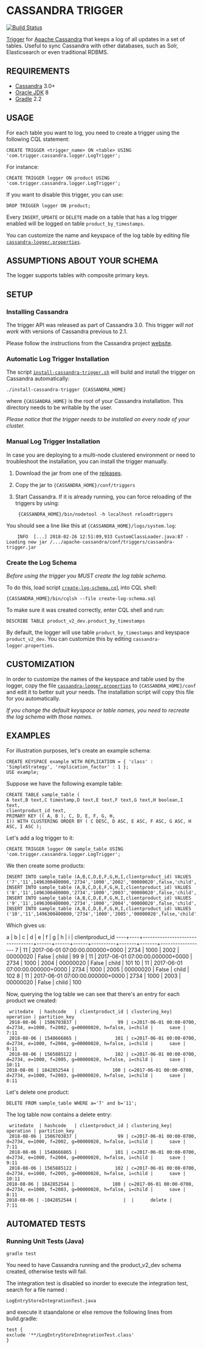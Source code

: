 CASSANDRA TRIGGER
================
[![Build Status](https://api.travis-ci.org/TusharPanda1986/cassandra-trigger.svg)](https://travis-ci.org/TusharPanda1986/cassandra-trigger)

[Trigger](http://www.datastax.com/dev/blog/whats-new-in-cassandra-2-0-prototype-triggers-support) for [Apache Cassandra](http://cassandra.apache.org) that keeps a log of all updates in a set of tables. Useful to sync Cassandra with other databases, such as Solr, Elasticsearch or even traditional RDBMS.

REQUIREMENTS
------------

- [Cassandra](http://wiki.apache.org/cassandra/GettingStarted) 3.0+
- [Oracle JDK](http://docs.oracle.com/javase/7/docs/webnotes/install) 8
- [Gradle](http://gradle.org/installation) 2.2

USAGE
-----

For each table you want to log, you need to create a trigger using the following CQL statement:

    CREATE TRIGGER <trigger_name> ON <table> USING 'com.trigger.cassandra.logger.LogTrigger';

For instance:

    CREATE TRIGGER logger ON product USING 'com.trigger.cassandra.logger.LogTrigger';

If you want to disable this trigger, you can use:

    DROP TRIGGER logger ON product;

Every `INSERT`, `UPDATE` or `DELETE` made on a table that has a log trigger enabled will be logged on table `product_by_timestamps`.

You can customize the name and keyspace of the log table by editing file [`cassandra-logger.properties`](#customization).

ASSUMPTIONS ABOUT YOUR SCHEMA
-----------------------------

The logger supports tables with composite primary keys.



SETUP
-----

### Installing Cassandra

The trigger API was released as part of Cassandra 3.0. This trigger *will not work* with versions of Cassandra previous to 2.1.

Please follow the instructions from the Cassandra project [website](http://wiki.apache.org/cassandra/GettingStarted).

### Automatic Log Trigger Installation

The script [`install-cassandra-trigger.sh`](install-cassandra-trigger.sh) will build and install the trigger on Cassandra automatically:

    ./install-cassandra-trigger {CASSANDRA_HOME}

where `{CASSANDRA_HOME}` is the root of your Cassandra installation. This directory needs to be writable by the user.

*Please notice that the trigger needs to be installed on every node of your cluster.*

### Manual Log Trigger Installation

In case you are deploying to a multi-node clustered environment or need to troubleshoot the installation, you can install the trigger manually.

1. Download the jar from one of the [releases](https://github.com/TusharPanda1986/cassandra-trigger/releases).

2. Copy the jar to `{CASSANDRA_HOME}/conf/triggers`

3. Start Cassandra. If it is already running, you can force reloading of the triggers by using:

        {CASSANDRA_HOME}/bin/nodetool -h localhost reloadtriggers

  You should see a line like this at `{CASSANDRA_HOME}/logs/system.log`:

        INFO  [...] 2018-02-26 12:51:09,933 CustomClassLoader.java:87 - Loading new jar /.../apache-cassandra/conf/triggers/cassandra-trigger.jar

### Create the Log Schema

*Before using the trigger you MUST create the log table schema.*

To do this, load script [`create-log-schema.cql`](create-log-schema.cql) into CQL shell:
 
    {CASSANDRA_HOME}/bin/cqlsh --file create-log-schema.sql

To make sure it was created correctly, enter CQL shell and run:

    DESCRIBE TABLE product_v2_dev.product_by_timestamps

By default, the logger will use table `product_by_timestamps` and keyspace `product_v2_dev`. You can customize this by editing `cassandra-logger.properties`.

CUSTOMIZATION
-------------

In order to customize the names of the keyspace and table used by the logger, copy the file [`cassandra-logger.properties`](config/cassandra-logger.properties) to `{CASSANDRA_HOME}/conf` and edit it to better suit your needs. The installation script will copy this file for you automatically.

*If you change the default keyspace or table names, you need to recreate the log schema with those names.*

EXAMPLES
--------

For illustration purposes, let's create an example schema:

    CREATE KEYSPACE example WITH REPLICATION = { 'class' : 'SimpleStrategy', 'replication_factor' : 1 };
    USE example;

Suppose we have the following example table:
        
    CREATE TABLE sample_table (
	A text,B text,C timestamp,D text,E text,F text,G text,H boolean,I text,
	clientproduct_id text,
	PRIMARY KEY (( A, B ), C, D, E, F, G, H,
	I)) WITH CLUSTERING ORDER BY ( C DESC, D ASC, E ASC, F ASC, G ASC, H ASC, I ASC );

Let's add a log trigger to it:

    CREATE TRIGGER logger ON sample_table USING 'com.trigger.cassandra.logger.LogTrigger';
 
We then create some products:
 
    INSERT INTO sample_table (A,B,C,D,E,F,G,H,I,clientproduct_id) VALUES     		('7','11',1496300400000,'2734','1000','2002','00000020',false,'child','99');
    INSERT INTO sample_table (A,B,C,D,E,F,G,H,I,clientproduct_id) VALUES 		('8','11',1496300400000,'2734','1000','2003','00000020',false,'child','100');
    INSERT INTO sample_table (A,B,C,D,E,F,G,H,I,clientproduct_id) VALUES 		('9','11',1496300400000,'2734','1000','2004','00000020',false,'child','101');
    INSERT INTO sample_table (A,B,C,D,E,F,G,H,I,clientproduct_id) VALUES 		('10','11',1496300400000,'2734','1000','2005','00000020',false,'child','102');
        
Which gives us:
 
 a  | b  | c                               | d    | e    | f    | g        | h     | i     | clientproduct_id
----+----+---------------------------------+------+------+------+----------+-------+-------+------------------
  7 | 11 | 2017-06-01 07:00:00.000000+0000 | 2734 | 1000 | 2002 | 00000020 | False | child |               99
  9 | 11 | 2017-06-01 07:00:00.000000+0000 | 2734 | 1000 | 2004 | 00000020 | False | child |              101
 10 | 11 | 2017-06-01 07:00:00.000000+0000 | 2734 | 1000 | 2005 | 00000020 | False | child |              102
  8 | 11 | 2017-06-01 07:00:00.000000+0000 | 2734 | 1000 | 2003 | 00000020 | False | child |              100


Now, querying the log table we can see that there's an entry for each product we created:

     writedate  | hashcode   | clientproduct_id | clustering_key| operation | partition_key
     2018-08-06 | 1506703837 |               99 | c=2017-06-01 00:00-0700, d=2734, e=1000, f=2002, g=00000020, h=false, i=child |      save |          7:11
     2018-08-06 | 1548666865 |              101 | c=2017-06-01 00:00-0700, d=2734, e=1000, f=2004, g=00000020, h=false, i=child |      save |          9:11
     2018-08-06 | 1565885122 |              102 | c=2017-06-01 00:00-0700, d=2734, e=1000, f=2005, g=00000020, h=false, i=child |      save |         10:11
    2018-08-06 | 1842852544 |              100 | c=2017-06-01 00:00-0700, d=2734, e=1000, f=2003, g=00000020, h=false, i=child |      save |          8:11

     
Let's delete one product:

    DELETE FROM sample_table WHERE a='7' and b='11';
    
The log table now contains a delete entry:

     writedate  | hashcode   | clientproduct_id | clustering_key| operation | partition_key
     2018-08-06 | 1506703837 |               99 | c=2017-06-01 00:00-0700, d=2734, e=1000, f=2002, g=00000020, h=false, i=child |      save |          7:11
     2018-08-06 | 1548666865 |              101 | c=2017-06-01 00:00-0700, d=2734, e=1000, f=2004, g=00000020, h=false, i=child |      save |          9:11
     2018-08-06 | 1565885122 |              102 | c=2017-06-01 00:00-0700, d=2734, e=1000, f=2005, g=00000020, h=false, i=child |      save |         10:11
    2018-08-06 | 1842852544 |              100 | c=2017-06-01 00:00-0700, d=2734, e=1000, f=2003, g=00000020, h=false, i=child |      save |          8:11
    2018-08-06 | -1042852544 |                 |  |      delete |          7:11
             

AUTOMATED TESTS
---------------

### Running Unit Tests (Java)

    gradle test

You need to have Cassandra running and the product_v2_dev schema created, otherwise tests will fail.

The integration test is disabled so inorder to execute the integration test, search for a file named :

    LogEntryStoreIntegrationTest.java
    
and execute it staandalone or else remove the following lines from build.gradle:

    test {
    exclude '**/LogEntryStoreIntegrationTest.class'
    }
